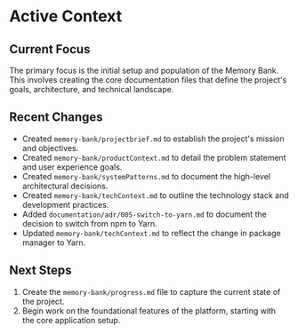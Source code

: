 # Active Context

## Current Focus

The primary focus is the initial setup and population of the Memory Bank. This involves creating the core documentation files that define the project's goals, architecture, and technical landscape.

## Recent Changes

-   Created `memory-bank/projectbrief.md` to establish the project's mission and objectives.
-   Created `memory-bank/productContext.md` to detail the problem statement and user experience goals.
-   Created `memory-bank/systemPatterns.md` to document the high-level architectural decisions.
-   Created `memory-bank/techContext.md` to outline the technology stack and development practices.
-   Added `documentation/adr/005-switch-to-yarn.md` to document the decision to switch from npm to Yarn.
-   Updated `memory-bank/techContext.md` to reflect the change in package manager to Yarn.

## Next Steps

1.  Create the `memory-bank/progress.md` file to capture the current state of the project.
2.  Begin work on the foundational features of the platform, starting with the core application setup.
